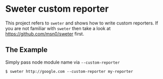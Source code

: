 # Sweter custom reporter

This project refers to ``sweter`` and shows how to write custom reporters. If you are not familiar with ``sweter`` then take a look at https://github.com/msn0/sweter first.

## The Example

Simply pass node module name via ``--custom-reporter``

```
$ sweter http://google.com --custom-reporter my-reporter
```
